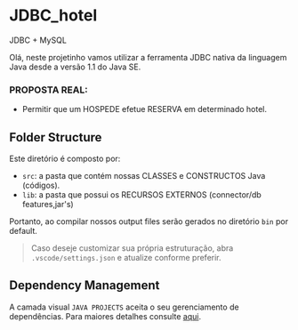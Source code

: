 # JDBC_hotel
JDBC + MySQL

Olá, neste projetinho vamos utilizar a ferramenta JDBC nativa da linguagem Java desde a versão 1.1 do Java SE.
### PROPOSTA REAL:
- Permitir que um HOSPEDE efetue RESERVA em determinado hotel.

## Folder Structure

Este diretório é composto por:

- `src`: a pasta que contém nossas CLASSES e CONSTRUCTOS Java (códigos).
- `lib`: a pasta que possui os RECURSOS EXTERNOS (connector/db features,jar's)

Portanto, ao compilar nossos output files serão gerados no diretório `bin` por default.

> Caso deseje customizar sua própria estruturação, abra `.vscode/settings.json` e atualize conforme preferir.

## Dependency Management

A camada visual `JAVA PROJECTS` aceita o seu gerenciamento de dependências. Para maiores detalhes consulte [aqui](https://github.com/microsoft/vscode-java-dependency#manage-dependencies).
